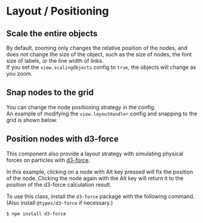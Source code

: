 # Layout / Positioning

## Scale the entire objects

By default, zooming only changes the relative position of the nodes, and does not change the size of the object, such as the size of nodes, the font size of labels, or the line width of links.  
If you set the `view.scalingObjects` config to `true`, the objects will change as you zoom.

<demo-tabs>
<template v-slot:demo>
  <DemoScaleObjects />
</template>
<template v-slot:source>

  <<< @/.vitepress/components/layout/ScaleObjects.vue{41-43}

</template>
</demo-tabs>

## Snap nodes to the grid

You can change the node positioning strategy in the config.  
An example of modifying the `view.layoutHandler` config and snapping to the grid is shown below.

<demo-tabs message="When you drag a node, it will snap to invisible grids of the specified width.">
<template v-slot:demo>
  <DemoSnapToGrid />
</template>
<template v-slot:source>

  <<< @/.vitepress/components/layout/SnapToGrid.vue{36-38}

</template>
</demo-tabs>

## Position nodes with d3-force

This component also provide a layout strategy with simulating
physical forces on particles with [d3-force](https://github.com/d3/d3-force).

In this example, clicking on a node with Alt key pressed will fix
the position of the node. Clicking the node again with the Alt key
will return it to the position of the d3-force calculation result.

<demo-tabs :demo-height="450">
<template v-slot:demo>
  <DemoD3Force />
</template>
<template v-slot:source>

  <<< @/.vitepress/components/layout/D3Force.vue{19,57-72}

</template>
</demo-tabs>

To use this class, install the `d3-force` package with the following command.
(Also install `@types/d3-force` if necessary.)

```bash
$ npm install d3-force
```

<script setup>
import DemoScaleObjects from '../.vitepress/components/layout/ScaleObjects.vue'
import DemoSnapToGrid from '../.vitepress/components/layout/SnapToGrid.vue'
import DemoD3Force from '../.vitepress/components/layout/D3Force.vue'
</script>

